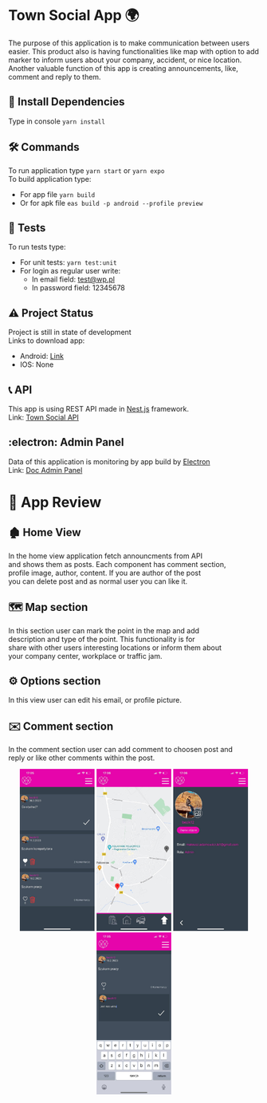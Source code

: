 # Town Social App :earth_africa:
The purpose of this application is to make communication between users easier. This product also is having functionalities like map with option to add marker to inform users about your company, accident, or nice location. Another valuable function of this app is creating announcements, like, comment and reply to them.

## :dart: Install Dependencies
Type in console `yarn install`

## :hammer_and_wrench: Commands
To run application type `yarn start` or `yarn expo` \
To build application type:  
* For app file `yarn build`
* Or for apk file `eas build -p android --profile preview`

## :test_tube: Tests
To run tests type:
* For unit tests: `yarn test:unit`
* For login as regular user write:
    * In email field: test@wp.pl
    * In password field: 12345678

## :warning: Project Status
Project is still in state of development \
Links to download app: 
* Android: [Link](https://expo.dev/artifacts/eas/e4wem5tjFxLkjZgowDTLPb.apk)
* IOS: None

## 	:telephone_receiver: API
This app is using REST API made in [Nest.js](https://github.com/nestjs/nest) framework. \
Link: [Town Social API](https://github.com/Bezik1/doc-api/) 

## 	:electron: Admin Panel
Data of this application is monitoring by app build by 
[Electron](https://github.com/electron/electron/) \
Link: [Doc Admin Panel](https://github.com/Bezik1/doc-admin-panel/)

# :iphone: App Review
## :derelict_house: Home View
In the home view application fetch announcments from API \
and shows them as posts. Each component has comment section, \
profile image, author, content. If you are author of the post \
you can delete post and as normal user you can like it.


## :world_map: Map section
In this section user can mark the point in the map and add \
description and type of the point. This functionality is for \
share with other users interesting locations or inform them about \
your company center, workplace or traffic jam.

## :gear: Options section
In this view user can edit his email, or profile picture.

## :envelope: Comment section
In the comment section user can add comment to choosen post and \
reply or like other comments within the post. 

<p align="center">
    <img src="/assets/README/home.jpg" width="150" alt="App Home View">
    <img src="/assets/README/map.jpg" width="150" alt="App Map View" />
    <img src="/assets/README/options.jpg" width="150" alt="App Options View" />
    <img src="/assets/README/comment.jpg" width="150" alt="App Options View" />
</p>
